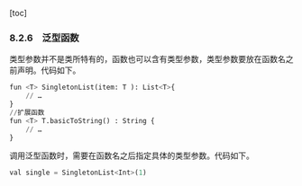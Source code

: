 [toc]

### 8.2.6　泛型函数

类型参数并不是类所特有的，函数也可以含有类型参数，类型参数要放在函数名之前声明。代码如下。

```python
fun <T> SingletonList(item: T ): List<T>{
    // …
}
//扩展函数
fun <T> T.basicToString() : String { 
    // …
}
```

调用泛型函数时，需要在函数名之后指定具体的类型参数。代码如下。

```python
val single = SingletonList<Int>(1)
```

